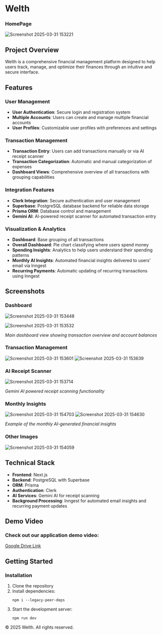 # Welth

### HomePage
![Screenshot 2025-03-31 153221](https://github.com/user-attachments/assets/5494b516-fa91-42d2-9e72-71001401789b)

## Project Overview
Welth is a comprehensive financial management platform designed to help users track, manage, and optimize their finances through an intuitive and secure interface.

## Features

### User Management
- **User Authentication**: Secure login and registration system
- **Multiple Accounts**: Users can create and manage multiple financial accounts
- **User Profiles**: Customizable user profiles with preferences and settings

### Transaction Management
- **Transaction Entry**: Users can add transactions manually or via AI receipt scanner
- **Transaction Categorization**: Automatic and manual categorization of expenses
- **Dashboard Views**: Comprehensive overview of all transactions with grouping capabilities

### Integration Features
- **Clerk Integration**: Secure authentication and user management
- **Superbase**: PostgreSQL database backend for reliable data storage
- **Prisma ORM**: Database control and management
- **Gemini AI**: AI-powered receipt scanner for automated transaction entry

### Visualization & Analytics
- **Dashboard**: Base grouping of all transactions
- **Overall Dashboard**: Pie chart classifying where users spend money
- **Spending Insights**: Analytics to help users understand their spending patterns
- **Monthly AI Insights**: Automated financial insights delivered to users' email via Inngest
- **Recurring Payments**: Automatic updating of recurring transactions using Inngest

## Screenshots


### Dashboard
![Screenshot 2025-03-31 153448](https://github.com/user-attachments/assets/0173298a-3890-4911-adaa-1d6b4668ef94)

![Screenshot 2025-03-31 153532](https://github.com/user-attachments/assets/d7a440f1-1065-451e-9226-857a206f7c36)


*Main dashboard view showing transaction overview and account balances*

### Transaction Management
![Screenshot 2025-03-31 153601](https://github.com/user-attachments/assets/52d203bf-edc9-4987-b78b-77195d1b7a25)
![Screenshot 2025-03-31 153639](https://github.com/user-attachments/assets/8fe0ed27-28d6-46d3-9ff8-75744422f608)


### AI Receipt Scanner
![Screenshot 2025-03-31 153714](https://github.com/user-attachments/assets/e3f15627-84ac-4bae-9184-239b665f673d)

*Gemini AI powered receipt scanning functionality*

### Monthly Insights
![Screenshot 2025-03-31 154703](https://github.com/user-attachments/assets/ed2255a0-421a-467a-96dc-eadb5323c945)
![Screenshot 2025-03-31 154630](https://github.com/user-attachments/assets/70f24ae2-2bad-4594-b674-e5df1afe86f6)


*Example of the monthly AI-generated financial insights*
### Other Images 
![Screenshot 2025-03-31 154059](https://github.com/user-attachments/assets/302a07fb-29f2-417b-96d5-261c49403d96)

## Technical Stack
- **Frontend**: Next.js
- **Backend**: PostgreSQL with Superbase
- **ORM**: Prisma
- **Authentication**: Clerk
- **AI Services**: Gemini AI for receipt scanning
- **Background Processing**: Inngest for automated email insights and recurring payment updates

## Demo Video
### Check out our application demo video:
[Google Drive Link](https://drive.google.com/file/d/17i--50dkmBIP8Eyh-hk_KrywEbG_D7xE/view?usp=sharing)
## Getting Started

### Installation
1. Clone the repository
2. Install dependencies:
   ```
   npm i --legacy-peer-deps
   ```
3. Start the development server:
   ```
   npm run dev
   ```
© 2025 Welth. All rights reserved.
